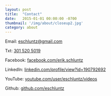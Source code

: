 ```yaml
---
layout: post
title:  "Contact"
date:   2015-01-01 00:00:00 -0700
thumbnail: '/img/about/closeup2.jpg'
category: about
---
```

Email: <a href="mailto:eschluntz@gmail.com">eschluntz@gmail.com</a><br>

Txt: <a href="tel:301-520-5019">301 520 5019</a><br>

Facebook: <a href="http://www.facebook.com/erik.schluntz">facebook.com/erik.schluntz</a> <br>

LinkedIn: <a href="http://www.linkedin.com/profile/view?id=190792692">linkedin.com/profile/view?id=190792692</a><br>

YouTube: <a href="https://www.youtube.com/user/eschluntz/videos">youtube.com/user/eschluntz/videos</a><br>

Github: <a href="http://www.github.com/eschluntz">github.com/eschluntz</a> <br>
